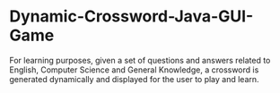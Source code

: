 # Dynamic-Crossword-Java-GUI-Game
For learning purposes, given a set of questions and answers related to English, Computer Science and General Knowledge, a crossword is generated dynamically and displayed for the user to play and learn.
